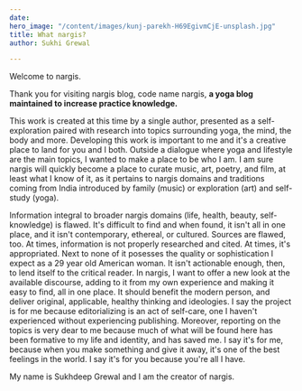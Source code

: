```yaml
---
date: 
hero_image: "/content/images/kunj-parekh-H69EgivmCjE-unsplash.jpg"
title: What nargis?
author: Sukhi Grewal

---
```

Welcome to nargis.

Thank you for visiting nargis blog, code name nargis, **a yoga blog maintained to increase practice knowledge.**

This work is created at this time by a single author, presented as a self-exploration paired with research into topics surrounding yoga, the mind, the body and more. Developing this work is important to me and it's a creative place to land for you and I both. Outside a dialogue where yoga and lifestyle are the main topics, I wanted to make a place to be who I am. I am sure nargis will quickly become a place to curate music, art, poetry, and film, at least what I know of it, as it pertains to nargis domains and traditions coming from India introduced by family (music) or exploration (art) and self-study (yoga).

Information integral to broader nargis domains (life, health, beauty, self-knowledge) is flawed. It's difficult to find and when found, it isn't all in one place, and it isn't contemporary, ethereal, or cultured. Sources are flawed, too. At times, information is not properly researched and cited. At times, it's appropriated. Next to none of it posesses the quality or sophistication I expect as a 29 year old American woman. It isn't actionable enough, then, to lend itself to the critical reader. In nargis, I want to offer a new look at the available discourse, adding to it from my own experience and making it easy to find, all in one place. It should benefit the modern person, and deliver original, applicable, healthy thinking and ideologies. I say the project is for me because editorializing is an act of self-care, one I haven't experienced without experiencing publishing. Moreover, reporting on the topics is very dear to me because much of what will be found here has been formative to my life and identity, and has saved me. I say it's for me, because when you make something and give it away, it's one of the best feelings in the world. I say it's for you because you're all I have.

My name is Sukhdeep Grewal and I am the creator of nargis.